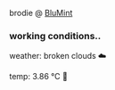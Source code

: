 brodie @ [BluMint](https://www.linkedin.com/company/blumint-io/)

<!--weather_start-->
### working conditions..

weather: broken clouds ☁️

temp: 3.86 °C 🧥

<!--weather_end-->
